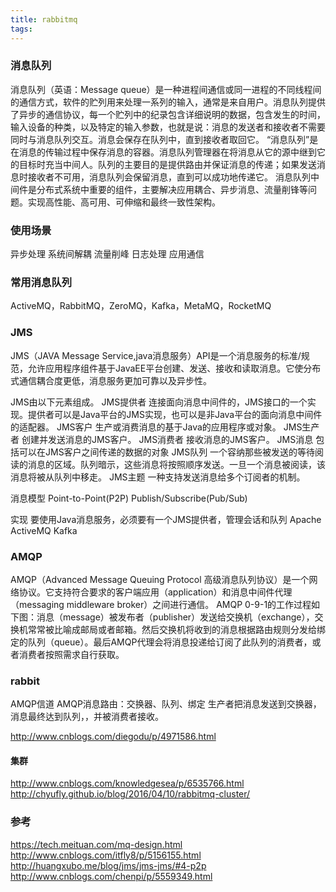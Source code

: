 ```yaml
---
title: rabbitmq
tags:
---
```


### 消息队列
消息队列（英语：Message queue）是一种进程间通信或同一进程的不同线程间的通信方式，软件的贮列用来处理一系列的输入，通常是来自用户。消息队列提供了异步的通信协议，每一个贮列中的纪录包含详细说明的数据，包含发生的时间，输入设备的种类，以及特定的输入参数，也就是说：消息的发送者和接收者不需要同时与消息队列交互。消息会保存在队列中，直到接收者取回它。
“消息队列”是在消息的传输过程中保存消息的容器。消息队列管理器在将消息从它的源中继到它的目标时充当中间人。队列的主要目的是提供路由并保证消息的传递；如果发送消息时接收者不可用，消息队列会保留消息，直到可以成功地传递它。
消息队列中间件是分布式系统中重要的组件，主要解决应用耦合、异步消息、流量削锋等问题。实现高性能、高可用、可伸缩和最终一致性架构。
### 使用场景
异步处理
系统间解耦
流量削峰
日志处理
应用通信

### 常用消息队列
ActiveMQ，RabbitMQ，ZeroMQ，Kafka，MetaMQ，RocketMQ

### JMS
JMS（JAVA Message Service,java消息服务）API是一个消息服务的标准/规范，允许应用程序组件基于JavaEE平台创建、发送、接收和读取消息。它使分布式通信耦合度更低，消息服务更加可靠以及异步性。

JMS由以下元素组成。
JMS提供者
连接面向消息中间件的，JMS接口的一个实现。提供者可以是Java平台的JMS实现，也可以是非Java平台的面向消息中间件的适配器。
JMS客户
生产或消费消息的基于Java的应用程序或对象。
JMS生产者
创建并发送消息的JMS客户。
JMS消费者
接收消息的JMS客户。
JMS消息
包括可以在JMS客户之间传递的数据的对象
JMS队列
一个容纳那些被发送的等待阅读的消息的区域。队列暗示，这些消息将按照顺序发送。一旦一个消息被阅读，该消息将被从队列中移走。
JMS主题
一种支持发送消息给多个订阅者的机制。

消息模型
Point-to-Point(P2P)
Publish/Subscribe(Pub/Sub)

实现
要使用Java消息服务，必须要有一个JMS提供者，管理会话和队列
Apache ActiveMQ
Kafka

### AMQP
AMQP（Advanced Message Queuing Protocol 高级消息队列协议）是一个网络协议。它支持符合要求的客户端应用（application）和消息中间件代理（messaging middleware broker）之间进行通信。
AMQP 0-9-1的工作过程如下图：消息（message）被发布者（publisher）发送给交换机（exchange），交换机常常被比喻成邮局或者邮箱。然后交换机将收到的消息根据路由规则分发给绑定的队列（queue）。最后AMQP代理会将消息投递给订阅了此队列的消费者，或者消费者按照需求自行获取。


### rabbit
AMQP信道
AMQP消息路由：交换器、队列、绑定
生产者把消息发送到交换器，消息最终达到队列，，并被消费者接收。

http://www.cnblogs.com/diegodu/p/4971586.html

#### 集群
http://www.cnblogs.com/knowledgesea/p/6535766.html
http://chyufly.github.io/blog/2016/04/10/rabbitmq-cluster/


### 参考
https://tech.meituan.com/mq-design.html
http://www.cnblogs.com/itfly8/p/5156155.html
http://huangxubo.me/blog/jms/jms-jms/#4-p2p
http://www.cnblogs.com/chenpi/p/5559349.html
